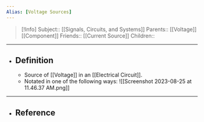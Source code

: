 ```yaml
---
Alias: [Voltage Sources]
---
```

> [!Info]
> Subject:: [[Signals, Circuits, and Systems]]
> Parents:: [[Voltage]] [[Component]]
> Friends:: [[Current Source]]
> Children:: 
---
- ## Definition
	- Source of [[Voltage]] in an [[Electrical Circuit]].
	- Notated in one of the following ways:
	  ![[Screenshot 2023-08-25 at 11.46.37 AM.png]]
---
- ## Reference